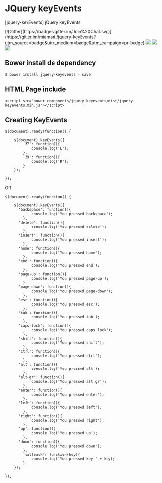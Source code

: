 JQuery keyEvents
===========
[jquery-keyEvents] jQuery keyEvents

<p>
[![Gitter](https://badges.gitter.im/Join%20Chat.svg)](https://gitter.im/miamarti/jquery-keyEvents?utm_source=badge&utm_medium=badge&utm_campaign=pr-badge)
  <img src="https://img.shields.io/badge/jquery--keyevents-release-green.svg">
  <img src="https://img.shields.io/badge/version-1.0.0-blue.svg">
  <img src="https://img.shields.io/bower/v/bootstrap.svg">
</p>

## Bower install de dependency
```
$ bower install jquery-keyevents --save
```

## HTML Page include
```
<script src="bower_components/jquery-keyevents/dist/jquery-keyevents.min.js"></script>
```

## Creating KeyEvents
```
$(document).ready(function() {
    
  	$(document).keyEvents({
  		'37': function(){
  		    console.log('L');
  		},
  		'39': function(){
  		    console.log('R');
  		}
  	});
    
});
```
OR
```
$(document).ready(function() {
    
  	$(document).keyEvents({
      'backspace': function(){
  		    console.log('You pressed backspace');
  		},
      'delete': function(){
  		    console.log('You pressed delete');
  		},
      'insert': function(){
  		    console.log('You pressed insert');
  		},
      'home': function(){
  		    console.log('You pressed home');
  		},
      'end': function(){
  		    console.log('You pressed end');
  		},
      'page-up': function(){
  		    console.log('You pressed page-up');
  		},
      'page-down': function(){
  		    console.log('You pressed page-down');
  		},
      'esc': function(){
  		    console.log('You pressed esc');
  		},
      'tab': function(){
  		    console.log('You pressed tab');
  		},
      'caps-lock': function(){
  		    console.log('You pressed caps lock');
  		},
      'shift': function(){
  		    console.log('You pressed shift');
  		},
      'ctrl': function(){
  		    console.log('You pressed ctrl');
  		},
      'alt': function(){
  		    console.log('You pressed alt');
  		},
      'alt-gr': function(){
  		    console.log('You pressed alt gr');
  		},
      'enter': function(){
  		    console.log('You pressed enter');
  		},
      'left': function(){
  		    console.log('You pressed left');
  		},
      'right': function(){
  		    console.log('You pressed right');
  		},
      'up': function(){
  		    console.log('You pressed up');
  		},
      'down': function(){
  		    console.log('You pressed down');
  		},
  		'callback': function(key){
  		    console.log('You pressed key ' + key);
  		}
  	});
    
});
```
